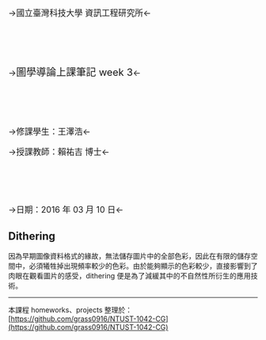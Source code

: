<big>

</br>

->國立臺灣科技大學 資訊工程研究所<-

</br></br></br>

-><big>圖學導論上課筆記 week 3</big><-

</br></br></br>

->修課學生：王澤浩<-

->授課教師：賴祐吉 博士<-

</br></br></br>

->日期：2016 年 03 月 10 日<-

</big>

<div style="page-break-after: always;"></div>

<div style="text-align: justify;">

## Dithering

因為早期圖像資料格式的緣故，無法儲存圖片中的全部色彩，因此在有限的儲存空間中，必須犧牲掉出現頻率較少的色彩。由於能夠顯示的色彩較少，直接影響到了肉眼在觀看圖片的感受，dithering 便是為了減緩其中的不自然性所衍生的應用技術。

---

<div style="text-align: left;">

本課程 homeworks、projects 整理於：[https://github.com/grass0916/NTUST-1042-CG](https://github.com/grass0916/NTUST-1042-CG)